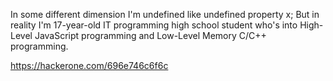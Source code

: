 In some different dimension I'm undefined like undefined property x; But in reality I'm 17-year-old IT programming high school student who's into High-Level JavaScript programming and Low-Level Memory C/C++ programming. 

https://hackerone.com/696e746c6f6c








